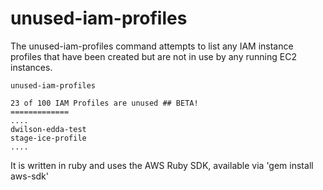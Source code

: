 # unused-iam-profiles #

The unused-iam-profiles command attempts to list any IAM instance profiles
that have been created but are not in use by any running EC2 instances.

    unused-iam-profiles

    23 of 100 IAM Profiles are unused ## BETA!
    =============
    ....
    dwilson-edda-test
    stage-ice-profile
    ....

It is written in ruby and uses the AWS Ruby SDK, available via 'gem install
aws-sdk'


